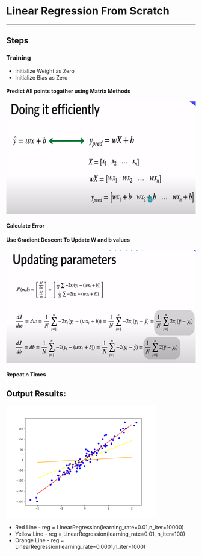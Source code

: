 # **Linear Regression From Scratch**

---

## **Steps**

### Training

- Initialize Weight as Zero
- Initialize Bias as Zero

#### Predict All points togather using Matrix Methods

<img src="./Media/img2.png" style="height:300px"/>

#### Calculate Error

#### Use Gradient Descent To Update W and b values

<img src="./Media/img1.png" style="height:300px"/>

#### Repeat n Times

## Output Results:

<img src="./Media/img3.png" style="height:300px"/>

- Red Line - reg = LinearRegression(learning_rate=0.01,n_iter=10000)
- Yellow Line - reg = LinearRegression(learning_rate=0.01, n_iter=100)
- Orange Line - reg = LinearRegression(learning_rate=0.0001,n_iter=1000)
